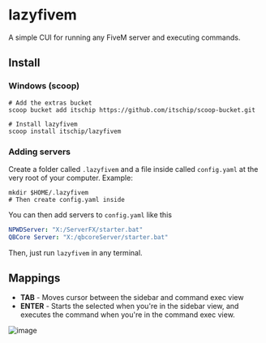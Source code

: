 # lazyfivem
A simple CUI for running any FiveM server and executing commands.

## Install

### Windows (scoop)
```
# Add the extras bucket
scoop bucket add itschip https://github.com/itschip/scoop-bucket.git

# Install lazyfivem
scoop install itschip/lazyfivem
```

### Adding servers
Create a folder called `.lazyfivem` and a file inside called `config.yaml` at the very root of your computer.
Example:
```
mkdir $HOME/.lazyfivem
# Then create config.yaml inside
```

You can then add servers to `config.yaml` like this
```yml
NPWDServer: "X:/ServerFX/starter.bat"
QBCore Server: "X:/qbcoreServer/starter.bat"
```

Then, just run `lazyfivem` in any terminal.


## Mappings
* **TAB** - Moves cursor between the sidebar and command exec view
* **ENTER** - Starts the selected when you're in the sidebar view, and executes the command when you're in the command exec view.

![image](https://user-images.githubusercontent.com/59088889/189553625-afa0926d-a16d-4be3-8023-fb20f4e8f95c.png)

